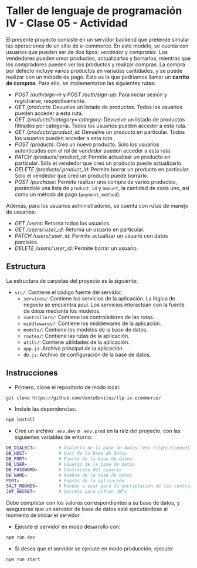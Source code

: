 # Taller de lenguaje de programación IV - Clase 05 - Actividad

El presente proyecto consiste en un servidor backend que pretende simular las operaciones de un sitio de e-commerce.
En este modelo, se cuenta con usuarios que pueden ser de dos tipos: _vendedor_ y _comprador_. Los vendedores pueden crear productos, actualizarlos y borrarlos, mientras que los compradores pueden ver los productos y realizar compras. La compra por defecto incluye varios productos en variadas cantidades, y se puede realizar con un método de pago. Esto es lo que podríamos llamar un **carrito de compras**.
Para ello, se implementaron las siguientes rutas:

- _POST /auth/sign-in_ y _POST /auth/sign-up_: Para iniciar sesión y registrarse, respectivamente.
- _GET /products_: Devuelve un listado de productos. Todos los usuarios pueden acceder a esta ruta.
- _GET /products?category=:category_: Devuelve un listado de productos filtrados por categoría. Todos los usuarios pueden acceder a esta ruta.
- _GET /products/:product_id_: Devuelve un producto en particular. Todos los usuarios pueden acceder a esta ruta.
- _POST /products_: Crea un nuevo producto. Solo los usuarios autenticados con el rol de _vendedor_ pueden acceder a esta ruta.
- _PATCH /products/:product_id_: Permite actualizar un producto en particular. Sólo el vendedor que creó un producto puede actualizarlo.
- _DELETE /products/:product_id_: Permite borrar un producto en particular. Sólo el vendedor que creó un producto puede borrarlo.
- _POST /purchase_: Permite realizar una compra de varios productos, pasándole una lista de `product_id` y `amount`, la cantidad de cada uno, así como un método de pago (`payment_method`).

Además, para los usuarios administradores, se cuenta con rutas de manejo de usuarios:

- _GET /users_: Retorna todos los usuarios.
- _GET /users/:user_id_: Retorna un usuario en particular.
- _PATCH /users/:user_id_: Permite actualizar un usuario con datos parciales.
- _DELETE /users/:user_id_: Permite borrar un usuario.

## Estructura

La estructura de carpetas del proyecto es la siguiente:

- `src/`: Contiene el código fuente del servidor.
  - `services/`: Contiene los servicios de la aplicación. La lógica de negocio se encuentra aquí. Los servicios interactúan con la fuente de datos mediante los modelos.
  - `controllers/`: Contiene los controladores de las rutas.
  - `middlewares/`: Contiene los middlewares de la aplicación.
  - `models/`: Contiene los modelos de la base de datos.
  - `routes/`: Contiene las rutas de la aplicación.
  - `utils/`: Contiene utilidades de la aplicación.
  - `app.js`: Archivo principal de la aplicación.
  - `db.js`: Archivo de configuración de la base de datos.

## Instrucciones

- Primero, clone el repositorio de modo local:

```bash
git clone https://github.com/danteBenitez/tlp-iv-ecommerce/
```

- Instale las dependencias:

```bash
npm install
```

- Cree un archivo `.env.dev` o `.env.prod` en la raíz del proyecto, con las siguientes variables de entorno:

```bash
DB_DIALECT=         # Dialecto de la base de datos (Vea https://sequelize.org/docs/v6/getting-started/ por los valores soportados)
DB_HOST=            # Host de la base de datos
DB_PORT=            # Puerto de la base de datos
DB_USER=            # Usuario de la base de datos
DB_PASSWORD=        # Contraseña del usuario
DB_NAME=            # Nombre de la base de datos
PORT=               # Puerto de la aplicación
SALT_ROUNDS=        # Rondas a usar para la encriptación de las contraseñas
JWT_SECRET=         # Secreto para cifrar JWTs
```

Debe completar con los valores correspondientes a su base de datos, y asegurarse que un servidor de base de datos esté ejecutándose al momento de iniciar el servidor.

- Ejecute el servidor en modo desarrollo con:

```bash
npm run dev
```

- Si desea que el servidor se ejecute en modo producción, ejecute:

```bash
npm run start
```
